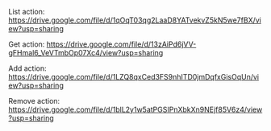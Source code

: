 List action: https://drive.google.com/file/d/1qOqT03qg2LaaD8YATvekvZ5kN5we7fBX/view?usp=sharing

Get action: https://drive.google.com/file/d/13zAiPd6jVV-gFHmal6_VeVTmbOp07Xc4/view?usp=sharing

Add action: https://drive.google.com/file/d/1LZQ8qxCed3FS9nhITD0jmDqfxGisOqUn/view?usp=sharing

Remove action: https://drive.google.com/file/d/1blL2y1w5atPGSIPnXbkXn9NEjf85V6z4/view?usp=sharing
